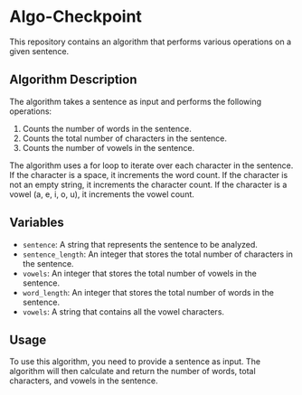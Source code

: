# Algo-Checkpoint

This repository contains an algorithm that performs various operations on a given sentence.

## Algorithm Description

The algorithm takes a sentence as input and performs the following operations:

1. Counts the number of words in the sentence.
2. Counts the total number of characters in the sentence.
3. Counts the number of vowels in the sentence.

The algorithm uses a for loop to iterate over each character in the sentence. If the character is a space, it increments the word count. If the character is not an empty string, it increments the character count. If the character is a vowel (a, e, i, o, u), it increments the vowel count.

## Variables

- `sentence`: A string that represents the sentence to be analyzed.
- `sentence_length`: An integer that stores the total number of characters in the sentence.
- `vowels`: An integer that stores the total number of vowels in the sentence.
- `word_length`: An integer that stores the total number of words in the sentence.
- `vowels`: A string that contains all the vowel characters.

## Usage

To use this algorithm, you need to provide a sentence as input. The algorithm will then calculate and return the number of words, total characters, and vowels in the sentence.